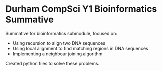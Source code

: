 # Durham CompSci Y1 Bioinformatics Summative 

Summative for bioinformatics submodule, focused on:

- Using recursion to align two DNA sequences 
- Using local alignment to find matching regions in DNA sequences 
- Implementing a neighbour joining algorithm 

Created python files to solve these problems. 
